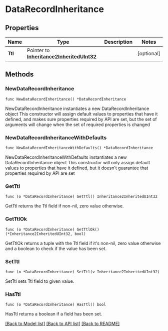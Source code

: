 # DataRecordInheritance

## Properties

Name | Type | Description | Notes
------------ | ------------- | ------------- | -------------
**Ttl** | Pointer to [**Inheritance2InheritedUInt32**](Inheritance2InheritedUInt32.md) |  | [optional] 

## Methods

### NewDataRecordInheritance

`func NewDataRecordInheritance() *DataRecordInheritance`

NewDataRecordInheritance instantiates a new DataRecordInheritance object
This constructor will assign default values to properties that have it defined,
and makes sure properties required by API are set, but the set of arguments
will change when the set of required properties is changed

### NewDataRecordInheritanceWithDefaults

`func NewDataRecordInheritanceWithDefaults() *DataRecordInheritance`

NewDataRecordInheritanceWithDefaults instantiates a new DataRecordInheritance object
This constructor will only assign default values to properties that have it defined,
but it doesn't guarantee that properties required by API are set

### GetTtl

`func (o *DataRecordInheritance) GetTtl() Inheritance2InheritedUInt32`

GetTtl returns the Ttl field if non-nil, zero value otherwise.

### GetTtlOk

`func (o *DataRecordInheritance) GetTtlOk() (*Inheritance2InheritedUInt32, bool)`

GetTtlOk returns a tuple with the Ttl field if it's non-nil, zero value otherwise
and a boolean to check if the value has been set.

### SetTtl

`func (o *DataRecordInheritance) SetTtl(v Inheritance2InheritedUInt32)`

SetTtl sets Ttl field to given value.

### HasTtl

`func (o *DataRecordInheritance) HasTtl() bool`

HasTtl returns a boolean if a field has been set.


[[Back to Model list]](../README.md#documentation-for-models) [[Back to API list]](../README.md#documentation-for-api-endpoints) [[Back to README]](../README.md)



